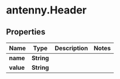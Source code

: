 # antenny.Header

## Properties

Name | Type | Description | Notes
------------ | ------------- | ------------- | -------------
**name** | **String** |  | 
**value** | **String** |  | 


